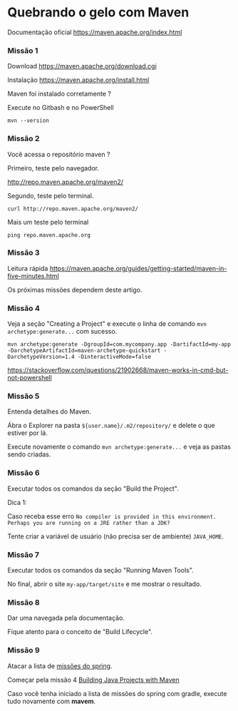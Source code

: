 # Quebrando o gelo com Maven


Documentação oficial https://maven.apache.org/index.html


### Missão 1

Download https://maven.apache.org/download.cgi

Instalação https://maven.apache.org/install.html

Maven foi instalado corretamente ?

Execute no Gitbash e no PowerShell

    mvn --version


### Missão 2

Você acessa o repositório maven ?

Primeiro, teste pelo navegador.

http://repo.maven.apache.org/maven2/

Segundo, teste pelo terminal.

    curl http://repo.maven.apache.org/maven2/

Mais um teste pelo terminal

    ping repo.maven.apache.org


### Missão 3

Leitura rápida https://maven.apache.org/guides/getting-started/maven-in-five-minutes.html

Os próximas missões dependem deste artigo.


### Missão 4

Veja a seção "Creating a Project" e execute o linha de comando `mvn archetype:generate...` com sucesso.


    mvn archetype:generate -DgroupId=com.mycompany.app -DartifactId=my-app -DarchetypeArtifactId=maven-archetype-quickstart -DarchetypeVersion=1.4 -DinteractiveMode=false

https://stackoverflow.com/questions/21902668/maven-works-in-cmd-but-not-powershell


### Missão 5

Entenda detalhes do Maven.

Ábra o Explorer na pasta `${user.name}/.m2/repository/` e delete o que estiver por lá.

Execute novamente o comando `mvn archetype:generate...` e veja as pastas sendo criadas.


### Missão 6

Executar todos os comandos da seção "Build the Project".


Dica 1:

Caso receba esse erro `No compiler is provided in this environment. Perhaps you are running on a JRE rather than a JDK?`

Tente criar a variável de usuário (não precisa ser de ambiente) `JAVA_HOME`.


### Missão 7

Executar todos os comandos da seção "Running Maven Tools".

No final, abrir o site `my-app/target/site` e me mostrar o resultado.


### Missão 8

Dar uma navegada pela documentação.

Fique atento para o conceito de "Build Lifecycle".


### Missão 9

Atacar a lista de [missões do spring]("../spring.md").

Começar pela missão 4 [Building Java Projects with Maven](https://spring.io/guides/gs/maven/)

Caso você tenha iniciado a lista de missões do spring com gradle, execute tudo novamente com __mavem__.

